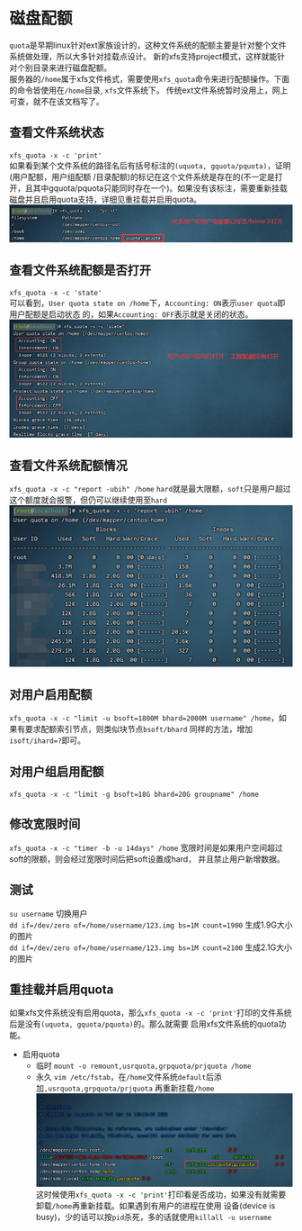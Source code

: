 # 磁盘配额
`quota`是早期linux针对ext家族设计的，这种文件系统的配额主要是针对整个文件系统做处理，所以大多针对挂载点设计。
新的xfs支持project模式，这样就能针对个别目录来进行磁盘配额。  
服务器的`/home`属于xfs文件格式，需要使用`xfs_quota`命令来进行配额操作。下面的命令皆使用在`/home`目录, `xfs`文件系统下。
传统ext文件系统暂时没用上，网上可查，就不在该文档写了。  

## 查看文件系统状态
`xfs_quota -x -c 'print'`  
如果看到某个文件系统的路径名后有括号标注的`(uquota, gquota/pquota)`，证明(用户配额，用户组配额
/目录配额)的标记在这个文件系统是存在的(不一定是打开，且其中gquota/pquota只能同时存在一个)。如果没有该标注，需要重新挂载
磁盘并且启用quota支持，详细见重挂载并启用quota。
![image](pics/01.png)

## 查看文件系统配额是否打开
`xfs_quota -x -c 'state'`  
可以看到，`User quota state on /home`下，`Accounting: ON`表示`user quota`即用户配额是启动状态
的，如果`Accounting: OFF`表示就是关闭的状态。
![image](pics/02.png)

## 查看文件系统配额情况
`xfs_quota -x -c "report -ubih" /home` `hard`就是最大限额，`soft`只是用户超过这个额度就会报警，但仍可以继续使用至`hard`
![image](pics/03.png)

## 对用户启用配额
`xfs_quota -x -c "limit -u bsoft=1800M bhard=2000M username" /home`，如果有要求配额索引节点，则类似块节点`bsoft/bhard`
同样的方法，增加`isoft/ihard=?`即可。

## 对用户组启用配额
`xfs_quota -x -c "limit -g bsoft=18G bhard=20G groupname" /home`

## 修改宽限时间
`xfs_quota -x -c "timer -b -u 14days" /home` 宽限时间是如果用户空间超过soft的限额，则会经过宽限时间后把soft设置成hard，
并且禁止用户新增数据。

## 测试
`su username` 切换用户  
`dd if=/dev/zero of=/home/username/123.img bs=1M count=1900` 生成1.9G大小的图片  
`dd if=/dev/zero of=/home/username/123.img bs=1M count=2100` 生成2.1G大小的图片  

## 重挂载并启用quota
如果xfs文件系统没有启用quota，那么`xfs_quota -x -c 'print'`打印的文件系统后是没有`(uquota, gquota/pquota)`的。那么就需要
启用xfs文件系统的quota功能。
- 启用quota
    - 临时 `mount -o remount,usrquota,grpquota/prjquota /home`
    - 永久 `vim /etc/fstab`，在`/home`文件系统`default`后添加`,usrquota,grpquota/prjquota`
      再重新挂载`/home`
      ![image](pics/04.png)
    这时候使用`xfs_quota -x -c 'print'`打印看是否成功，如果没有就需要卸载`/home`再重新挂载。如果遇到有用户的进程在使用
    设备(device is busy)，少的话可以按`pid`杀死，多的话就使用`killall -u username`